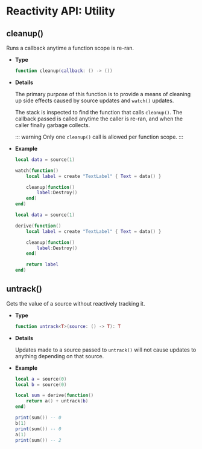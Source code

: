 # Reactivity API: Utility

## cleanup()

Runs a callback anytime a function scope is re-ran.

- **Type**

    ```lua
    function cleanup(callback: () -> ())
    ```

- **Details**

    The primary purpose of this function is to provide a means of cleaning up
    side effects caused by source updates and `watch()` updates.

    The stack is inspected to find the function that calls `cleanup()`. The
    callback passed is called anytime the caller is re-ran, and when the caller
    finally garbage collects.

    ::: warning
    Only one `cleanup()` call is allowed per function scope.
    :::

- **Example**

    ```lua
    local data = source(1)

    watch(function()
        local label = create "TextLabel" { Text = data() }

        cleanup(function()
            label:Destroy()
        end)
    end)
    ```

    ```lua
    local data = source(1)

    derive(function()
        local label = create "TextLabel" { Text = data() }

        cleanup(function()
            label:Destroy()
        end)

        return label
    end)
    ```

## untrack()

Gets the value of a source without reactively tracking it.

- **Type**

    ```lua
    function untrack<T>(source: () -> T): T
    ```

- **Details**

    Updates made to a source passed to `untrack()` will not cause updates to
    anything depending on that source.

- **Example**

    ```lua
    local a = source(0)
    local b = source(0)

    local sum = derive(function()
        return a() + untrack(b)
    end)

    print(sum()) -- 0
    b(1)
    print(sum()) -- 0
    a(1)
    print(sum()) -- 2
    ```
